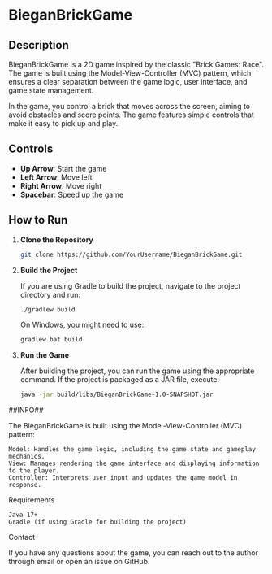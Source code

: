 # BieganBrickGame

## Description

BieganBrickGame is a 2D game inspired by the classic "Brick Games: Race". The game is built using the Model-View-Controller (MVC) pattern, which ensures a clear separation between the game logic, user interface, and game state management.

In the game, you control a brick that moves across the screen, aiming to avoid obstacles and score points. The game features simple controls that make it easy to pick up and play.

## Controls

- **Up Arrow**: Start the game
- **Left Arrow**: Move left
- **Right Arrow**: Move right
- **Spacebar**: Speed up the game

## How to Run

1. **Clone the Repository**

   ```bash
   git clone https://github.com/YourUsername/BieganBrickGame.git
   ```

2. **Build the Project**

   If you are using Gradle to build the project, navigate to the project directory and run:
   ```bash
   ./gradlew build
   ```
   On Windows, you might need to use:
   ```bash
   gradlew.bat build
   ```
3. **Run the Game**

   After building the project, you can run the game using the appropriate command. If the project is packaged as a JAR file, execute:   
   ```bash
   java -jar build/libs/BieganBrickGame-1.0-SNAPSHOT.jar
   ```

##INFO##

The BieganBrickGame is built using the Model-View-Controller (MVC) pattern:

    Model: Handles the game logic, including the game state and gameplay mechanics.
    View: Manages rendering the game interface and displaying information to the player.
    Controller: Interprets user input and updates the game model in response.

Requirements

    Java 17+
    Gradle (if using Gradle for building the project)

Contact

If you have any questions about the game, you can reach out to the author through email or open an issue on GitHub.
